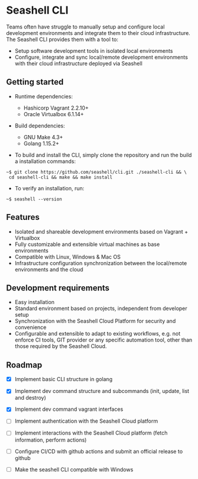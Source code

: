 # Seashell CLI

Teams often have struggle to manually setup and configure local development environments and integrate them to their cloud infrastructure. The Seashell CLI provides them with a tool to:
  * Setup software development tools in isolated local environments
  * Configure, integrate and sync local/remote development environments with their cloud infrastructure deployed via Seashell


## Getting started

- Runtime dependencies:
   - Hashicorp Vagrant 2.2.10+
   - Oracle Virtualbox  6.1.14+
- Build dependencies:
   - GNU Make 4.3+
   - Golang 1.15.2+

- To build and install the CLI, simply clone the repository and run the build a installation commands:
```
~$ git clone https://github.com/seashell/cli.git ./seashell-cli && \
 cd seashell-cli && make && make install
```
- To verify an installation, run:
```
~$ seashell --version
```

## Features
* Isolated and shareable development environments based on Vagrant + Virtualbox
* Fully customizable and extensible virtual machines as base environments
* Compatible with Linux, Windows & Mac OS
* Infrastructure configuration synchronization between the local/remote environments and the cloud

## Development requirements
* Easy installation
* Standard environment based on projects, independent from developer setup 
* Synchronization with the Seashell Cloud Platform for security and convenience
* Configurable and extensible to adapt to existing workflows, e.g. not enforce CI tools, GIT provider or any specific automation tool, other than those required by the Seashell Cloud.


## Roadmap
- [x] Implement basic CLI structure in golang
- [x] Implement dev command structure and subcommands (init, update, list and destroy)
- [x] Implement dev command vagrant interfaces
- [ ] Implement authentication with the Seashell Cloud platform
- [ ] Implement interactions with the Seashell Cloud platform (fetch information, perform actions) 
- [ ] Configure CI/CD with github actions and submit an official release to github
- [ ] Make the seashell CLI compatible with Windows


